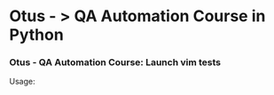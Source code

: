 # Otus - > QA Automation Course in Python


### Otus - QA Automation Course: Launch vim tests 

Usage:


